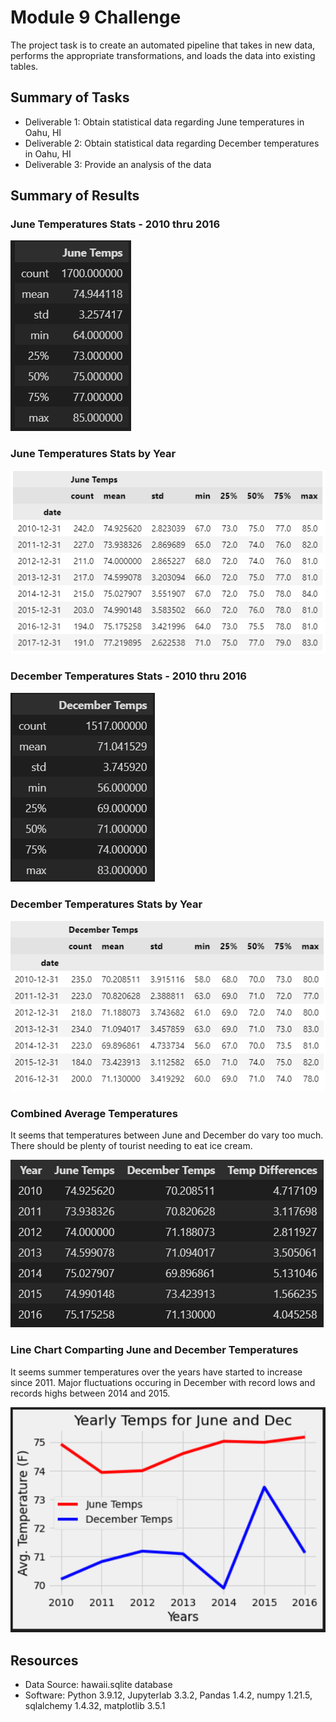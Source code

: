 # Module 9 Challenge
The project task is to create an automated pipeline that takes in new data, performs the appropriate transformations, and loads the data into existing tables. 

## Summary of Tasks
* Deliverable 1: Obtain statistical data regarding June temperatures in Oahu, HI
* Deliverable 2: Obtain statistical data regarding December temperatures in Oahu, HI
* Deliverable 3: Provide an analysis of the data

## Summary of Results
### June Temperatures Stats - 2010 thru 2016

![List of June Temps](images/June_Temps.PNG)

### June Temperatures Stats by Year

![List of June Temps by Year](images/June_Describe_by_Year.PNG)

### December Temperatures Stats - 2010 thru 2016

![List of December Temps](images/December_Temps.PNG)

### December Temperatures Stats by Year

![List of December Temps by Year](images/Dec_Describe_by_Year.PNG)

### Combined Average Temperatures

It seems that temperatures between June and December do vary too much. There should be plenty of tourist needing to eat ice cream.

![Combined Temp Averages](images/Combined_Temp_Avg.PNG)

### Line Chart Comparting June and December Temperatures

It seems summer temperatures over the years have started to increase since 2011. Major fluctuations occuring in December with record lows and records highs between 2014 and 2015.

![Combined Temp Averages Line Chart](images/LineChart.PNG)

## Resources
- Data Source: hawaii.sqlite database
- Software: Python 3.9.12, Jupyterlab 3.3.2, Pandas 1.4.2, numpy 1.21.5, sqlalchemy 1.4.32, matplotlib 3.5.1
